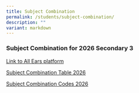 ```yaml
---
title: Subject Combination
permalink: /students/subject-combination/
description: ""
variant: markdown
---
```

### Subject Combination for 2026 Secondary 3


[Link to All Ears platform](https://forms.moe.edu.sg/forms/vVnpLV)


[Subject Combination Table 2026](/files/Sub_Combi_Table_2026.pdf)

[Subject Combination Codes 2026](/files/Sub_Combi_codes_2026.pdf)



